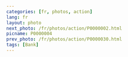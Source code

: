 ```yaml
---
categories: [fr, photos, action]
lang: fr
layout: photo
next_photo: /fr/photos/action/P0000002.html
picname: P0000004
prev_photo: /fr/photos/action/P0000030.html
tags: [Bank]
---
```

